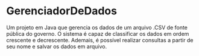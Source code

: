 # GerenciadorDeDados
Um projeto em Java que gerencia os dados de um arquivo .CSV de fonte pública do governo. O sistema é capaz de classificar os dados em ordem crescente e decrescente. Ademais, é possível realizar consultas a partir de seu nome e salvar os dados em arquivo.

